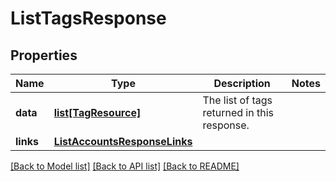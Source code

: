 # ListTagsResponse

## Properties
Name | Type | Description | Notes
------------ | ------------- | ------------- | -------------
**data** | [**list[TagResource]**](TagResource.md) | The list of tags returned in this response.  | 
**links** | [**ListAccountsResponseLinks**](ListAccountsResponseLinks.md) |  | 

[[Back to Model list]](../README.md#documentation-for-models) [[Back to API list]](../README.md#documentation-for-api-endpoints) [[Back to README]](../README.md)


